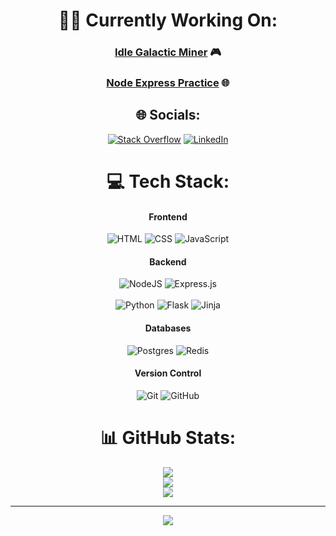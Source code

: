 <div align="center">
 
# 👨‍💻 Currently Working On:
### [Idle Galactic Miner](https://github.com/LewieJ08/idle-galactic-miner) 🎮
### [Node Express Practice](https://github.com/LewieJ08/node-express-practice) 🌐
 
## 🌐 Socials:
[![Stack Overflow](https://img.shields.io/badge/-Stackoverflow-FE7A16?logo=stack-overflow&logoColor=white)](https://stackoverflow.com/users/30248346) [![LinkedIn](https://img.shields.io/badge/LinkedIn-%230077B5.svg?logo=linkedin&logoColor=white)](https://linkedin.com/in/lewie-jackson) 

# 💻 Tech Stack:
#### Frontend
![HTML](https://img.shields.io/badge/html-%23E34F26.svg?style=for-the-badge&logo=html5&logoColor=white) ![CSS](https://img.shields.io/badge/css-%231572B6.svg?style=for-the-badge&logo=css3&logoColor=white) ![JavaScript](https://img.shields.io/badge/javascript-%23323330.svg?style=for-the-badge&logo=javascript&logoColor=%23F7DF1E) 
#### Backend
![NodeJS](https://img.shields.io/badge/node.js-6DA55F?style=for-the-badge&logo=node.js&logoColor=white) ![Express.js](https://img.shields.io/badge/express.js-%23404d59.svg?style=for-the-badge&logo=express&logoColor=%2361DAFB) <br><br>
![Python](https://img.shields.io/badge/python-3670A0?style=for-the-badge&logo=python&logoColor=ffdd54) ![Flask](https://img.shields.io/badge/flask-%23000.svg?style=for-the-badge&logo=flask&logoColor=white) ![Jinja](https://img.shields.io/badge/jinja-white.svg?style=for-the-badge&logo=jinja&logoColor=black)
#### Databases
![Postgres](https://img.shields.io/badge/postgres-%23316192.svg?style=for-the-badge&logo=postgresql&logoColor=white)
![Redis](https://img.shields.io/badge/redis-%23DD0031.svg?style=for-the-badge&logo=redis&logoColor=white) 
#### Version Control
![Git](https://img.shields.io/badge/git-%23F05033.svg?style=for-the-badge&logo=git&logoColor=white) ![GitHub](https://img.shields.io/badge/github-%23121011.svg?style=for-the-badge&logo=github&logoColor=white)
# 📊 GitHub Stats:
![](https://github-readme-stats.vercel.app/api?username=lewiej08&theme=dark&hide_border=false&include_all_commits=false&count_private=false)<br/>
![](https://nirzak-streak-stats.vercel.app/?user=lewiej08&theme=dark&hide_border=false)<br/>
![](https://github-readme-stats.vercel.app/api/top-langs/?username=lewiej08&theme=dark&hide_border=false&include_all_commits=false&count_private=false&layout=compact)

---
[![](https://visitcount.itsvg.in/api?id=lewiej08&icon=0&color=0)](https://visitcount.itsvg.in)

</div>
